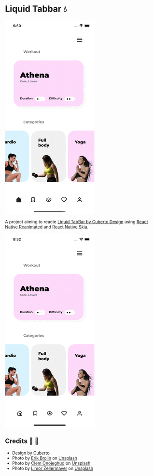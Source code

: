 # Liquid Tabbar 💧

![](preview/preview.gif)

A project aiming to reacte [Liquid TabBar by Cuberto Design](https://github.com/Cuberto/liquid-tabbar) using [React Native Reanimated](https://docs.swmansion.com/react-native-reanimated/) and [React Native Skia](https://shopify.github.io/react-native-skia/).

![](preview/previewlong.gif)

## Credits 🌸 🌺

- Design by [Cuberto](https://cuberto.com/)
- Photo by <a href="https://unsplash.com/@erik_brolin?utm_source=unsplash&utm_medium=referral&utm_content=creditCopyText">Erik Brolin</a> on <a href="https://unsplash.com/images/sports/yoga?utm_source=unsplash&utm_medium=referral&utm_content=creditCopyText">Unsplash</a>
- Photo by <a href="https://unsplash.com/@clemono?utm_source=unsplash&utm_medium=referral&utm_content=creditCopyText">Clem Onojeghuo</a> on <a href="https://unsplash.com/photos/n6gnCa77Urc?utm_source=unsplash&utm_medium=referral&utm_content=creditCopyText">Unsplash</a>
- Photo by <a href="https://unsplash.com/@limorganon?utm_source=unsplash&utm_medium=referral&utm_content=creditCopyText">Limor Zellermayer</a> on <a href="https://unsplash.com/s/photos/workout?utm_source=unsplash&utm_medium=referral&utm_content=creditCopyText">Unsplash</a>
